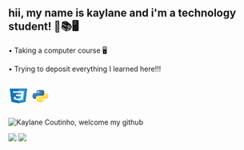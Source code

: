 ## hii, my name is kaylane and i'm a technology student! 🎒📚🖥

• Taking a computer course 🖥

• Trying to deposit everything I learned here!!! 

<div style="display: inline_block"><br>
  <img align="center" alt="kaycout-C" height="30" width="40" src="https://raw.githubusercontent.com/devicons/devicon/master/icons/css3/css3-original.svg">
  <img align="center" alt="kaycout-Python" height="30" width="40" src="https://raw.githubusercontent.com/devicons/devicon/master/icons/python/python-original.svg">
                                                                                                                                                     
  ##

  ![Kaylane Coutinho, welcome my github](https://github-readme-stats.vercel.app/api?username=kaycout&show_icons=true&theme=radical)
 
<div> 
  <a href = "kaycoutinho387@gmail.com"><img src="https://img.shields.io/badge/-Gmail-%23333?style=for-the-badge&logo=gmail&logoColor=red" target="_black"></a>
  <a href="https://www.linkedin.com/kaylane-coutinho-9069a2298/" target="_blank"><img src="https://img.shields.io/badge/-LinkedIn-%230077B5?style=for-the-badge&logo=linkedin&logoColor=white" target="_blank"></a> 
  
</div>
